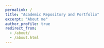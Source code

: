 ```yaml
---
permalink: /
title: "Academic Repository and Portfolio"
excerpt: "About me"
author_profile: true
redirect_from: 
  - /about/
  - /about.html
---
```

